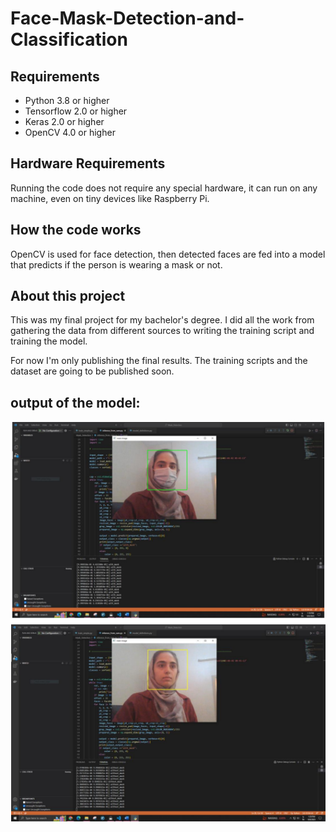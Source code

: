 # Face-Mask-Detection-and-Classification

## Requirements
- Python 3.8 or higher
- Tensorflow 2.0 or higher
- Keras 2.0 or higher
- OpenCV 4.0 or higher

## Hardware Requirements
Running the code does not require any special hardware, it can run on any machine, even on tiny devices like Raspberry Pi.

## How the code works
OpenCV is used for face detection, then detected faces are fed into a model that predicts if the person is wearing a mask or not.

## About this project
This was my final project for my bachelor's degree.
I did all the work from gathering the data from different sources to writing the training script and training the model.

For now I'm only publishing the final results.
The training scripts and the dataset are going to be published soon.


## output of the model:
![output-res](images/output-res.PNG)


